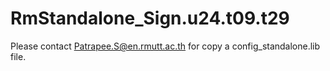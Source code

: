 # RmStandalone_Sign.u24.t09.t29
Please contact Patrapee.S@en.rmutt.ac.th for copy a config_standalone.lib file.

